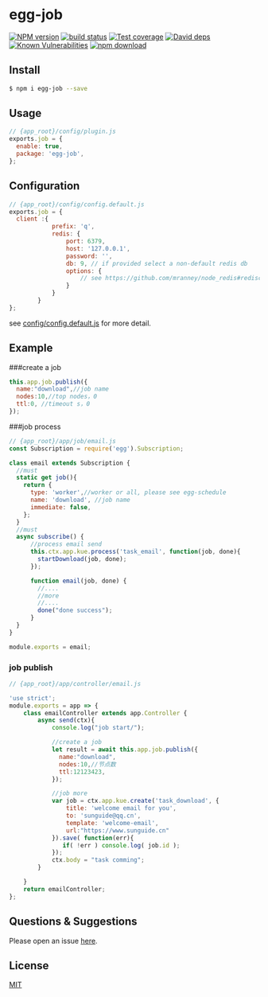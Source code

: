 # egg-job

[![NPM version][npm-image]][npm-url]
[![build status][travis-image]][travis-url]
[![Test coverage][codecov-image]][codecov-url]
[![David deps][david-image]][david-url]
[![Known Vulnerabilities][snyk-image]][snyk-url]
[![npm download][download-image]][download-url]

[npm-image]: https://img.shields.io/npm/v/egg-job.svg?style=flat-square
[npm-url]: https://npmjs.org/package/egg-job
[travis-image]: https://img.shields.io/travis/eggjs/egg-job.svg?style=flat-square
[travis-url]: https://travis-ci.org/eggjs/egg-job
[codecov-image]: https://img.shields.io/codecov/c/github/eggjs/egg-job.svg?style=flat-square
[codecov-url]: https://codecov.io/github/eggjs/egg-job?branch=master
[david-image]: https://img.shields.io/david/eggjs/egg-job.svg?style=flat-square
[david-url]: https://david-dm.org/eggjs/egg-job
[snyk-image]: https://snyk.io/test/npm/egg-job/badge.svg?style=flat-square
[snyk-url]: https://snyk.io/test/npm/egg-job
[download-image]: https://img.shields.io/npm/dm/egg-job.svg?style=flat-square
[download-url]: https://npmjs.org/package/egg-job

<!--
Description here.
-->

## Install

```bash
$ npm i egg-job --save
```
## Usage

```js
// {app_root}/config/plugin.js
exports.job = {
  enable: true,
  package: 'egg-job',
};
```

## Configuration

```js
// {app_root}/config/config.default.js
exports.job = {
  client :{
            prefix: 'q',
            redis: {
                port: 6379,
                host: '127.0.0.1',
                password: '',
                db: 9, // if provided select a non-default redis db
                options: {
                    // see https://github.com/mranney/node_redis#rediscreateclient
                }
            }
        }
};
```

see [config/config.default.js](config/config.default.js) for more detail.

## Example
###create a job
```js
this.app.job.publish({
  name:"download",//job name
  nodes:10,//top nodes，0
  ttl:0, //timeout s，0
});
```
###job process
```js
// {app_root}/app/job/email.js
const Subscription = require('egg').Subscription;

class email extends Subscription {
  //must
  static get job(){
    return {
      type: 'worker',//worker or all, please see egg-schedule
      name: 'download', //job name
      immediate: false,
    };
  }
  //must
  async subscribe() {
      //process email send
      this.ctx.app.kue.process('task_email', function(job, done){
        startDownload(job, done);
      });

      function email(job, done) {
        //....
        //more
        //....
        done("done success");
      }
  }
}

module.exports = email;

```

### job publish
```js
// {app_root}/app/controller/email.js

'use strict';
module.exports = app => {
    class emailController extends app.Controller {
        async send(ctx){
            console.log("job start/");

            //create a job
            let result = await this.app.job.publish({
              name:"download",
              nodes:10,//节点数
              ttl:12123423,
            });

            //job more
            var job = ctx.app.kue.create('task_download', {
                title: 'welcome email for you',
                to: 'sunguide@qq.cn',
                template: 'welcome-email',
                url:"https://www.sunguide.cn"
            }).save( function(err){
               if( !err ) console.log( job.id );
            });
            ctx.body = "task comming";
        }

    }
    return emailController;
};

```


## Questions & Suggestions

Please open an issue [here](https://github.com/eggjs/egg/issues).

## License

[MIT](LICENSE)
